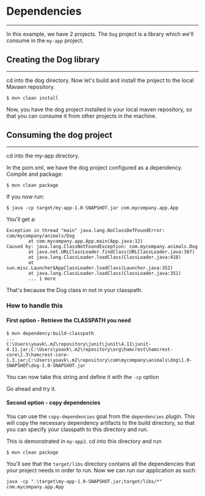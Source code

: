 # Dependencies
---

In this example, we have 2 projects. The `Dog` project is a library
which we'll consume in the `my-app` project.

## Creating the Dog library
---

cd into the dog directory. Now let's build and install the project to the
local Mavaen repository.

```
$ mvn clean install
```
Now, you have the dog project installed in your local maven repository, so that
you can consume it from other projects in the machine.

## Consuming the dog project
---
cd into the my-app directory.

In the pom.xml, we have the dog project configured as a dependency.
Compile and package:

```
$ mvn clean package
```

If you now run:
```
$ java -cp target/my-app-1.0-SNAPSHOT.jar com.mycompany.app.App
```
You'll get a:
```
Exception in thread "main" java.lang.NoClassDefFoundError: com/mycompany/animals/Dog
        at com.mycompany.app.App.main(App.java:12)
Caused by: java.lang.ClassNotFoundException: com.mycompany.animals.Dog
        at java.net.URLClassLoader.findClass(URLClassLoader.java:387)
        at java.lang.ClassLoader.loadClass(ClassLoader.java:418)
        at sun.misc.Launcher$AppClassLoader.loadClass(Launcher.java:352)
        at java.lang.ClassLoader.loadClass(ClassLoader.java:351)
        ... 1 more
```

That's because the Dog class in not in your classpath.


### How to handle this

#### First option - Retrieve the CLASSPATH you need
```
$ mvn dependency:build-classpath
...
C:\Users\yoavk\.m2\repository\junit\junit\4.11\junit-4.11.jar;C:\Users\yoavk\.m2\repository\org\hamcrest\hamcrest-core\1.3\hamcrest-core-1.3.jar;C:\Users\yoavk\.m2\repository\com\mycompany\animals\dog\1.0-SNAPSHOT\dog-1.0-SNAPSHOT.jar
```

You can now take this string and define it with the `-cp` option

Go ahead and try it.

#### Second option - copy dependencies
You can use the `copy-dependencies` goal from the `dependencies` plugin.
This will copy the necessary dependency artifacts to the build directory, 
so that you can specify your classpath to this directory and run.

This is demonstrated in `my-app2`. cd into this directory and run

```
$ mvn clean package
```
You'll see that the `target/libs` directory contains all the dependencies that your project needs in order to run.
Now we can run our application as such:
```
java -cp ".\target\my-app-1.0-SNAPSHOT.jar;target/libs/*" com.mycompany.app.App
```